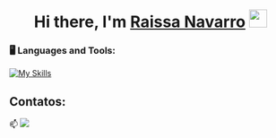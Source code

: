 <p align="center">

<div dsplay="inline-block">


</div>

<h1 align="center">Hi there, I'm <a href="https://(www.linkedin.com/in/raissanavarro/)/" target="_blank">Raissa Navarro</a> <img
src="https://github.com/RaissaNavarro/RaissaNavarro/raw/main/images/Hi.gif" height="32" /></h1>



### 🖥️ Languages and Tools: 

[![My Skills](https://skillicons.dev/icons?i=js,py,django,fastapi,react,spring)](https://skillicons.dev)


## Contatos:

📫 [![](https://skillicons.dev/icons?i=linkedin)](https://www.linkedin.com/in/raissanavarro/) 



<br/>






